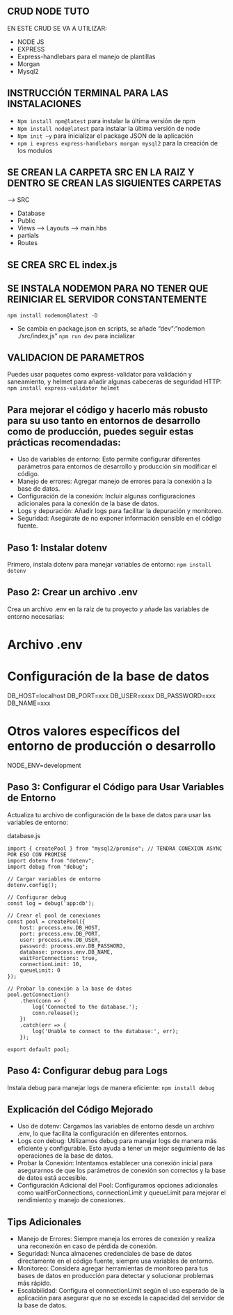 ## CRUD NODE TUTO
EN ESTE CRUD SE VA A UTILIZAR:

*	NODE JS
*	EXPRESS 
*	Express-handlebars para el manejo de plantillas
*	Morgan
*	Mysql2
## INSTRUCCIÓN TERMINAL PARA LAS INSTALACIONES
* ```Npm install npm@latest``` para instalar la última versión de npm
* ```Npm install node@latest``` para instalar la última versión de node
* ```Npm init –y``` para inicializar el package JSON de la aplicación
* ```npm i express express-handlebars morgan mysql2``` para la creación de los modulos
## SE CREAN LA CARPETA SRC EN LA RAIZ Y DENTRO SE CREAN LAS SIGUIENTES CARPETAS
-->	SRC
*	Database
*	Public
*	Views --> Layouts --> main.hbs
*	partials
*	Routes
## SE CREA SRC EL index.js

## SE INSTALA NODEMON PARA NO TENER QUE REINICIAR EL SERVIDOR CONSTANTEMENTE
```npm install nodemon@latest -D```
*	Se cambia en package.json en scripts, se añade “dev”:”nodemon ./src/index,js”
```npm run dev``` para incializar 

## VALIDACION DE PARAMETROS
Puedes usar paquetes como express-validator para validación y saneamiento, y helmet para añadir algunas cabeceras de seguridad HTTP:
```npm install express-validator helmet```


## Para mejorar el código y hacerlo más robusto para su uso tanto en entornos de desarrollo como de producción, puedes seguir estas prácticas recomendadas:

* Uso de variables de entorno: Esto permite configurar diferentes parámetros para entornos de desarrollo y producción sin modificar el código.
* Manejo de errores: Agregar manejo de errores para la conexión a la base de datos.
* Configuración de la conexión: Incluir algunas configuraciones adicionales para la conexión de la base de datos.
* Logs y depuración: Añadir logs para facilitar la depuración y monitoreo.
* Seguridad: Asegúrate de no exponer información sensible en el código fuente.

## Paso 1: Instalar dotenv
Primero, instala dotenv para manejar variables de entorno:
```npm install dotenv```

## Paso 2: Crear un archivo .env
Crea un archivo .env en la raíz de tu proyecto y añade las variables de entorno necesarias:
# Archivo .env

# Configuración de la base de datos
DB_HOST=localhost
DB_PORT=xxx
DB_USER=xxxx
DB_PASSWORD=xxx
DB_NAME=xxx

# Otros valores específicos del entorno de producción o desarrollo
NODE_ENV=development

## Paso 3: Configurar el Código para Usar Variables de Entorno
Actualiza tu archivo de configuración de la base de datos para usar las variables de entorno:

database.js
```
import { createPool } from "mysql2/promise"; // TENDRA CONEXION ASYNC POR ESO CON PROMISE
import dotenv from "dotenv";
import debug from "debug";

// Cargar variables de entorno
dotenv.config();

// Configurar debug
const log = debug('app:db');

// Crear el pool de conexiones
const pool = createPool({
    host: process.env.DB_HOST,
    port: process.env.DB_PORT,
    user: process.env.DB_USER,
    password: process.env.DB_PASSWORD,
    database: process.env.DB_NAME,
    waitForConnections: true,
    connectionLimit: 10,
    queueLimit: 0
});

// Probar la conexión a la base de datos
pool.getConnection()
    .then(conn => {
        log('Connected to the database.');
        conn.release();
    })
    .catch(err => {
        log('Unable to connect to the database:', err);
    });

export default pool;
```
## Paso 4: Configurar debug para Logs
Instala debug para manejar logs de manera eficiente:
```npm install debug```



## Explicación del Código Mejorado
* Uso de dotenv: Cargamos las variables de entorno desde un archivo .env, lo que facilita la configuración en diferentes entornos.
* Logs con debug: Utilizamos debug para manejar logs de manera más eficiente y configurable. Esto ayuda a tener un mejor seguimiento de las operaciones de la base de datos.
* Probar la Conexión: Intentamos establecer una conexión inicial para asegurarnos de que los parámetros de conexión son correctos y la base de datos está accesible.
* Configuración Adicional del Pool: Configuramos opciones adicionales como waitForConnections, connectionLimit y queueLimit para mejorar el rendimiento y manejo de conexiones.


## Tips Adicionales
* Manejo de Errores: Siempre maneja los errores de conexión y realiza una reconexión en caso de pérdida de conexión.
* Seguridad: Nunca almacenes credenciales de base de datos directamente en el código fuente, siempre usa variables de entorno.
* Monitoreo: Considera agregar herramientas de monitoreo para tus bases de datos en producción para detectar y solucionar problemas más rápido.
* Escalabilidad: Configura el connectionLimit según el uso esperado de la aplicación para asegurar que no se exceda la capacidad del servidor de la base de datos.
